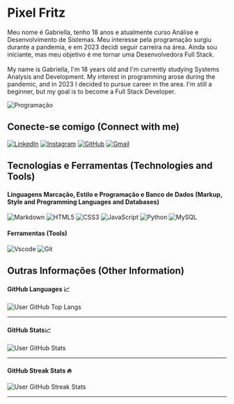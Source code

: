 # Pixel Fritz

Meu nome é Gabriella, tenho 18 anos e atualmente curso Análise e Desenvolvimento de Sistemas. Meu interesse pela programação surgiu durante a pandemia, e em 2023 decidi seguir carreira na área. Ainda sou iniciante, mas meu objetivo é me tornar uma Desenvolvedora Full Stack.
<br><br>
My name is Gabriella, I'm 18 years old and I'm currently studying Systems Analysis and Development. My interest in programming arose during the pandemic, and in 2023 I decided to pursue career in the area. I'm still a beginner, but my goal is to become a Full Stack Developer.

<img src="https://hellocoding.de/images/category/allgemein/programmieren-lernen/thumb/dark-programmieren-lernen.jpg" alt="Programação">

## Conecte-se comigo (Connect with me)

[![LinkedIn](https://img.shields.io/badge/LinkedIn-0077B5?style=for-the-badge&logo=linkedin&logoColor=white)](https://www.linkedin.com/in/gabriellasbatista/)
[![Instagram](https://img.shields.io/badge/-Instagram-%23E4405F?style=for-the-badge&logo=instagram&logoColor=white)](https://www.instagram.com/bagi_batista/)
[![GitHub](https://img.shields.io/badge/GitHub-100000?style=for-the-badge&logo=github&logoColor=white)](https://github.com/pixelfritz)
[![Gmail](https://img.shields.io/badge/Gmail-333333?style=for-the-badge&logo=gmail&logoColor=red)](mailto:gabriella.sbatista14@gmail.com)



## Tecnologias e Ferramentas (Technologies and Tools)

#### Linguagens Marcação, Estilo e Programação e Banco de Dados (Markup, Style and Programming Languages and Databases)
![Markdown](https://img.shields.io/badge/Markdown-000?style=for-the-badge&logo=markdown)
![HTML5](https://img.shields.io/badge/HTML5-E34F26?style=for-the-badge&logo=html5&logoColor=white)
![CSS3](https://img.shields.io/badge/CSS3-1572B6?style=for-the-badge&logo=css3&logoColor=white)
![JavaScript](https://img.shields.io/badge/JavaScript-F7DF1E?style=for-the-badge&logo=javascript&logoColor=black)
![Python](https://img.shields.io/badge/python-3670A0?style=for-the-badge&logo=python&logoColor=ffdd54)
![MySQL](https://img.shields.io/badge/MySQL-00000F?style=for-the-badge&logo=mysql&logoColor=white)

#### Ferramentas (Tools)

![Vscode](https://img.shields.io/badge/VSCODE-007ACC?style=for-the-badge&logo=visual-studio-code&logoColor=white)
![Git](https://img.shields.io/badge/GIT-E44C30?style=for-the-badge&logo=git&logoColor=white)



## Outras Informações (Other Information)

#### GitHub Languages 📈

![User GitHub Top Langs](https://github-readme-stats.vercel.app/api/top-langs/?username=pixelfritz&layout=compact&border_color=00BFBF&title_color=E94D5F&text_color=E94D5F&bg_color=000)

---

#### GitHub Stats📈

![User GitHub Stats](https://github-readme-stats.vercel.app/api?username=pixelfritz&theme=transparent&show_icons=true&border_color=00BFBF&title_color=E94D5F&icon_color=00BFBF&text_color=c9d1d9&bg_color=000)

---

#### GitHub Streak Stats 🔥

![User GitHub Streak Stats](https://github-readme-streak-stats.herokuapp.com/?user=pixelfritz&theme=transparent&border=00BFBF&background=000&stroke=00BFBF&ring=E94D5F&fire=E94D5F&currStreakNum=E94D5F&sideNums=E94D5F&currStreakLabel=00BFBF&sideLabels=00BFBF&dates=FFF)

---
